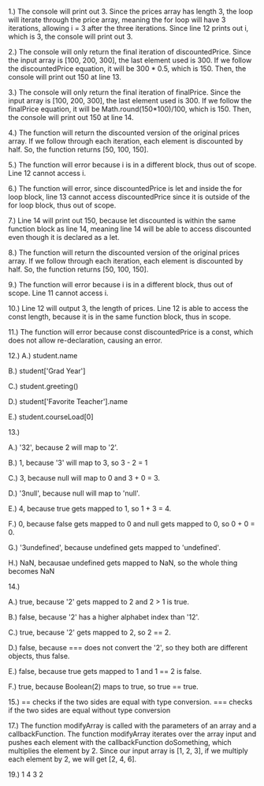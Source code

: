 1.) The console will print out 3. Since the prices array has length 3, the loop will iterate through the price array, meaning the for loop will have 3 iterations, allowing i = 3 after the three iterations. Since line 12 prints out i, which is 3, the console will print out 3.

2.) The console will only return the final iteration of discountedPrice. Since the input array is [100, 200, 300], the last element used is 300. If we follow the discountedPrice equation, it will be 300 * 0.5, which is 150. Then, the console will print out 150 at line 13.

3.) The console will only return the final iteration of finalPrice. Since the input array is [100, 200, 300], the last element used is 300. If we follow the finalPrice equation, it will be Math.round(150*100)/100, which is 150. Then, the console will print out 150 at line 14.

4.) The function will return the discounted version of the original prices array. If we follow through each iteration, each element is discounted by half. So, the function returns [50, 100, 150].

5.) The function will error because i is in a different block, thus out of scope. Line 12 cannot access i.

6.) The function will error, since discountedPrice is let and inside the for loop block, line 13 cannot access discountedPrice since it is outside of the for loop block, thus out of scope.

7.) Line 14 will print out 150, because let discounted is within the same function block as line 14, meaning line 14 will be able to access discounted even though it is declared as a let.

8.) The function will return the discounted version of the original prices array. If we follow through each iteration, each element is discounted by half. So, the function returns [50, 100, 150].

9.) The function will error because i is in a different block, thus out of scope. Line 11 cannot access i.

10.) Line 12 will output 3, the length of prices. Line 12 is able to access the const length, because it is in the same function block, thus in scope.

11.) The function will error because const discountedPrice is a const, which does not allow re-declaration, causing an error.

12.) 
A.) student.name

B.) student['Grad Year']

C.) student.greeting()

D.) student['Favorite Teacher'].name

E.) student.courseLoad[0]

13.)

A.) '32', because 2 will map to '2'.

B.) 1, because '3' will map to 3, so 3 - 2 = 1

C.) 3, because null will map to 0 and 3 + 0 = 3.

D.) '3null', because null will map to 'null'.

E.) 4, because true gets mapped to 1, so 1 + 3 = 4.

F.) 0, because false gets mapped to 0 and null gets mapped to 0, so 0 + 0 = 0.

G.) '3undefined', because undefined gets mapped to 'undefined'.

H.) NaN, becausae undefined gets mapped to NaN, so the whole thing becomes NaN

14.)

A.) true, because '2' gets mapped to 2 and 2 > 1 is true.

B.) false, because '2' has a higher alphabet index than '12'.

C.) true, because '2' gets mapped to 2, so 2 == 2.

D.) false, because === does not convert the '2', so they both are different objects, thus false.

E.) false, because true gets mapped to 1 and 1 == 2 is false.

F.) true, because Boolean(2) maps to true, so true == true.

15.) == checks if the two sides are equal with type conversion. === checks if the two sides are equal without type conversion

17.) The function modifyArray is called with the parameters of an array and a callbackFunction. The function modifyArray iterates over the array input and pushes each element with the callbackFunction doSomething, which multiplies the element by 2. Since our input array is [1, 2, 3], if we multiply each element by 2, we will get [2, 4, 6].

19.) 1 4 3 2
